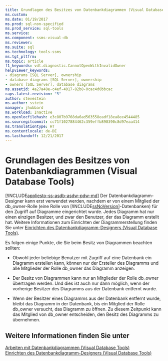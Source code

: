 ```yaml
---
title: Grundlagen des Besitzes von Datenbankdiagrammen (Visual Database Tools) | Microsoft-Dokumentation
ms.custom: 
ms.date: 01/19/2017
ms.prod: sql-non-specified
ms.prod_service: sql-tools
ms.service: 
ms.component: ssms-visual-db
ms.reviewer: 
ms.suite: sql
ms.technology: tools-ssms
ms.tgt_pltfrm: 
ms.topic: article
f1_keywords: vdt.diagnostic.CannotOpenWithInvalidOwner
helpviewer_keywords:
- diagrams [SQL Server], ownership
- database diagrams [SQL Server], ownership
- owners [SQL Server], database diagrams
ms.assetid: 4a27a48e-c4ef-4017-82b8-0cac4d0bbcac
caps.latest.revision: "5"
author: stevestein
ms.author: sstein
manager: jhubbard
ms.workload: Inactive
ms.openlocfilehash: e3c807b9768da6ad563558eadf18ea8ee4544485
ms.sourcegitcommit: cc71f1027884462c359effb898390c8d97eaa414
ms.translationtype: HT
ms.contentlocale: de-DE
ms.lasthandoff: 12/21/2017
---
```

# <a name="understand-database-diagram-ownership-visual-database-tools"></a>Grundlagen des Besitzes von Datenbankdiagrammen (Visual Database Tools)
[!INCLUDE[appliesto-ss-asdb-asdw-pdw-md](../../includes/appliesto-ss-asdb-asdw-pdw-md.md)] Der Datenbankdiagramm-Designer kann erst verwendet werden, nachdem er von einem Mitglied der db_owner-Rolle (eine Rolle von [!INCLUDE[ssNoVersion](../../includes/ssnoversion_md.md)]-Datenbanken) für den Zugriff auf Diagramme eingerichtet wurde. Jedes Diagramm hat nur einen einzigen Besitzer, und zwar den Benutzer, der das Diagramm erstellt hat. Weitere Informationen zum Einrichten der Diagrammerstellung finden Sie unter [Einrichten des Datenbankdiagramm-Designers (Visual Database Tools)](../../ssms/visual-db-tools/set-up-database-diagram-designer-visual-database-tools.md).  
  
Es folgen einige Punkte, die Sie beim Besitz von Diagrammen beachten sollten:  
  
-   Obwohl jeder beliebige Benutzer mit Zugriff auf eine Datenbank ein Diagramm erstellen kann, können nur der Ersteller des Diagramms und alle Mitglieder der Rolle db_owner das Diagramm anzeigen.  
  
-   Der Besitz von Diagrammen kann nur an Mitglieder der Rolle db_owner übertragen werden. Und dies ist auch nur dann möglich, wenn der vorherige Besitzer des Diagramms aus der Datenbank entfernt wurde.  
  
-   Wenn der Besitzer eines Diagramms aus der Datenbank entfernt wurde, bleibt das Diagramm in der Datenbank, bis ein Mitglied der Rolle db_owner versucht, das Diagramm zu öffnen. Zu diesem Zeitpunkt kann das Mitglied von db_owner entscheiden, den Besitz des Diagramms zu übernehmen.  
  
## <a name="see-also"></a>Weitere Informationen finden Sie unter  
[Arbeiten mit Datenbankdiagrammen (Visual Database Tools)](../../ssms/visual-db-tools/work-with-database-diagrams-visual-database-tools.md)  
[Einrichten des Datenbankdiagramm-Designers (Visual Database Tools)](../../ssms/visual-db-tools/set-up-database-diagram-designer-visual-database-tools.md)  
  
